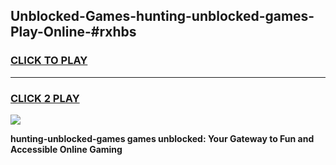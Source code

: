 
## Unblocked-Games-hunting-unblocked-games-Play-Online-#rxhbs
<h3>
<a href="https://premium.freeplayer.one?title=hunting-unblocked-games&ref=27F">CLICK TO PLAY</a></h3>
<hr>

<h3>
<a href="https://premium.freeplayer.one?title=hunting-unblocked-games&ref=27F">CLICK 2 PLAY</a>
  
</h3>

<a href="https://premium.freeplayer.one?title=hunting-unblocked-games&ref=27F"><img src="https://clearcache.store/games.png"></a>


**hunting-unblocked-games games unblocked: Your Gateway to Fun and Accessible Online Gaming**
